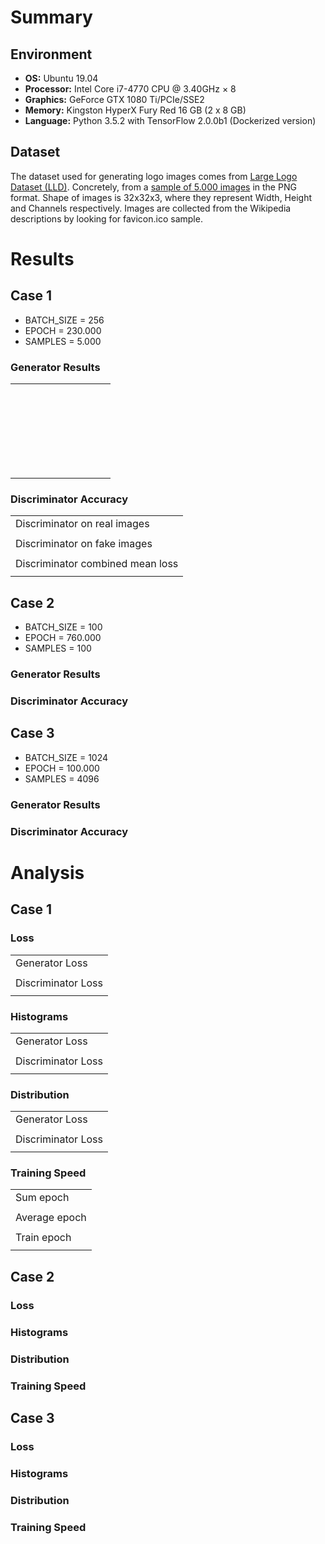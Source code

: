 # Summary

## Environment
- **OS:** Ubuntu 19.04
- **Processor:** Intel Core i7-4770 CPU @ 3.40GHz × 8
- **Graphics:** GeForce GTX 1080 Ti/PCIe/SSE2
- **Memory:** Kingston HyperX Fury Red 16 GB (2 x 8 GB)
- **Language:** Python 3.5.2 with TensorFlow 2.0.0b1 (Dockerized version)

## Dataset
The dataset used for generating logo images comes from [Large Logo Dataset (LLD)](https://data.vision.ee.ethz.ch/sagea/lld/). Concretely, from a [sample of 5.000 images](https://data.vision.ee.ethz.ch/sagea/lld/data/LLD-icon_sample.zip) in the PNG format. Shape of images is 32x32x3, where they represent Width, Height and Channels respectively. Images are collected from the Wikipedia descriptions by looking for favicon.ico sample.

# Results

## Case 1
- BATCH_SIZE = 256
- EPOCH = 230.000
- SAMPLES = 5.000

### Generator Results
<table>
	<tr>
		<td><img src=assets/images/case_1/generator_results/image_at_epoch_00000_00000.png" alt=""></td>
		<td><img src=assets/images/case_1/generator_results/image_at_epoch_00100_00000.png" alt=""></td>
		<td><img src=assets/images/case_1/generator_results/image_at_epoch_00200_00000.png" alt=""></td>
		<td><img src=assets/images/case_1/generator_results/image_at_epoch_00300_00000.png" alt=""></td>
		<td><img src=assets/images/case_1/generator_results/image_at_epoch_00400_00000.png" alt=""></td>
		<td><img src=assets/images/case_1/generator_results/image_at_epoch_00500_00000.png" alt=""></td>
		<td><img src=assets/images/case_1/generator_results/image_at_epoch_00600_00000.png" alt=""></td>
		<td><img src=assets/images/case_1/generator_results/image_at_epoch_00700_00000.png" alt=""></td>
		<td><img src=assets/images/case_1/generator_results/image_at_epoch_00800_00000.png" alt=""></td>
		<td><img src=assets/images/case_1/generator_results/image_at_epoch_00900_00000.png" alt=""></td>
	</tr>
	<tr>
		<td><img src=assets/images/case_1/generator_results/image_at_epoch_01000_00000.png" alt=""></td>
		<td><img src=assets/images/case_1/generator_results/image_at_epoch_01100_00000.png" alt=""></td>
		<td><img src=assets/images/case_1/generator_results/image_at_epoch_01200_00000.png" alt=""></td>
		<td><img src=assets/images/case_1/generator_results/image_at_epoch_01300_00000.png" alt=""></td>
		<td><img src=assets/images/case_1/generator_results/image_at_epoch_01400_00000.png" alt=""></td>
		<td><img src=assets/images/case_1/generator_results/image_at_epoch_01500_00000.png" alt=""></td>
		<td><img src=assets/images/case_1/generator_results/image_at_epoch_01600_00000.png" alt=""></td>
		<td><img src=assets/images/case_1/generator_results/image_at_epoch_01700_00000.png" alt=""></td>
		<td><img src=assets/images/case_1/generator_results/image_at_epoch_01800_00000.png" alt=""></td>
		<td><img src=assets/images/case_1/generator_results/image_at_epoch_01900_00000.png" alt=""></td>
	</tr>
	<tr>
		<td><img src=assets/images/case_1/generator_results/image_at_epoch_02000_00000.png" alt=""></td>
		<td><img src=assets/images/case_1/generator_results/image_at_epoch_03000_00000.png" alt=""></td>
		<td><img src=assets/images/case_1/generator_results/image_at_epoch_04000_00000.png" alt=""></td>
		<td><img src=assets/images/case_1/generator_results/image_at_epoch_05000_00000.png" alt=""></td>
		<td><img src=assets/images/case_1/generator_results/image_at_epoch_06000_00000.png" alt=""></td>
		<td><img src=assets/images/case_1/generator_results/image_at_epoch_07000_00000.png" alt=""></td>
		<td><img src=assets/images/case_1/generator_results/image_at_epoch_08000_00000.png" alt=""></td>
		<td><img src=assets/images/case_1/generator_results/image_at_epoch_09000_00000.png" alt=""></td>
		<td><img src=assets/images/case_1/generator_results/image_at_epoch_10000_00000.png" alt=""></td>
		<td><img src=assets/images/case_1/generator_results/image_at_epoch_11000_00000.png" alt=""></td>
	</tr>
	<tr>
		<td><img src=assets/images/case_1/generator_results/image_at_epoch_12000_00000.png" alt=""></td>
		<td><img src=assets/images/case_1/generator_results/image_at_epoch_13000_00000.png" alt=""></td>
		<td><img src=assets/images/case_1/generator_results/image_at_epoch_14000_00000.png" alt=""></td>
		<td><img src=assets/images/case_1/generator_results/image_at_epoch_15000_00000.png" alt=""></td>
		<td><img src=assets/images/case_1/generator_results/image_at_epoch_16000_00000.png" alt=""></td>
		<td><img src=assets/images/case_1/generator_results/image_at_epoch_17000_00000.png" alt=""></td>
		<td><img src=assets/images/case_1/generator_results/image_at_epoch_18000_00000.png" alt=""></td>
		<td><img src=assets/images/case_1/generator_results/image_at_epoch_19000_00000.png" alt=""></td>
		<td><img src=assets/images/case_1/generator_results/image_at_epoch_20000_00000.png" alt=""></td>
		<td><img src=assets/images/case_1/generator_results/image_at_epoch_21000_00000.png" alt=""></td>
	</tr>
	<tr>
		<td><img src=assets/images/case_1/generator_results/image_at_epoch_22000_00000.png" alt=""></td>
		<td><img src=assets/images/case_1/generator_results/image_at_epoch_23000_00000.png" alt=""></td>
		<td><img src=assets/images/case_1/generator_results/image_at_epoch_24000_00000.png" alt=""></td>
		<td><img src=assets/images/case_1/generator_results/image_at_epoch_25000_00000.png" alt=""></td>
		<td><img src=assets/images/case_1/generator_results/image_at_epoch_26000_00000.png" alt=""></td>
		<td><img src=assets/images/case_1/generator_results/image_at_epoch_27000_00000.png" alt=""></td>
		<td><img src=assets/images/case_1/generator_results/image_at_epoch_28000_00000.png" alt=""></td>
		<td><img src=assets/images/case_1/generator_results/image_at_epoch_29000_00000.png" alt=""></td>
		<td><img src=assets/images/case_1/generator_results/image_at_epoch_30000_00000.png" alt=""></td>
		<td><img src=assets/images/case_1/generator_results/image_at_epoch_31000_00000.png" alt=""></td>
	</tr>
	<tr>
		<td><img src=assets/images/case_1/generator_results/image_at_epoch_32000_00000.png" alt=""></td>
		<td><img src=assets/images/case_1/generator_results/image_at_epoch_33000_00000.png" alt=""></td>
		<td><img src=assets/images/case_1/generator_results/image_at_epoch_34000_00000.png" alt=""></td>
		<td><img src=assets/images/case_1/generator_results/image_at_epoch_35000_00000.png" alt=""></td>
		<td><img src=assets/images/case_1/generator_results/image_at_epoch_36000_00000.png" alt=""></td>
		<td><img src=assets/images/case_1/generator_results/image_at_epoch_37000_00000.png" alt=""></td>
		<td><img src=assets/images/case_1/generator_results/image_at_epoch_38000_00000.png" alt=""></td>
		<td><img src=assets/images/case_1/generator_results/image_at_epoch_39000_00000.png" alt=""></td>
		<td><img src=assets/images/case_1/generator_results/image_at_epoch_40000_00000.png" alt=""></td>
		<td><img src=assets/images/case_1/generator_results/image_at_epoch_41000_00000.png" alt=""></td>
	</tr>
	<tr>
		<td><img src=assets/images/case_1/generator_results/image_at_epoch_42000_00000.png" alt=""></td>
		<td><img src=assets/images/case_1/generator_results/image_at_epoch_43000_00000.png" alt=""></td>
		<td><img src=assets/images/case_1/generator_results/image_at_epoch_44000_00000.png" alt=""></td>
		<td><img src=assets/images/case_1/generator_results/image_at_epoch_45000_00000.png" alt=""></td>
		<td><img src=assets/images/case_1/generator_results/image_at_epoch_46000_00000.png" alt=""></td>
		<td><img src=assets/images/case_1/generator_results/image_at_epoch_47000_00000.png" alt=""></td>
		<td><img src=assets/images/case_1/generator_results/image_at_epoch_48000_00000.png" alt=""></td>
		<td><img src=assets/images/case_1/generator_results/image_at_epoch_49000_00000.png" alt=""></td>
		<td><img src=assets/images/case_1/generator_results/image_at_epoch_50000_00000.png" alt=""></td>
		<td><img src=assets/images/case_1/generator_results/image_at_epoch_51000_00000.png" alt=""></td>
	</tr>
	<tr>
		<td><img src=assets/images/case_1/generator_results/image_at_epoch_52000_00000.png" alt=""></td>
		<td><img src=assets/images/case_1/generator_results/image_at_epoch_53000_00000.png" alt=""></td>
		<td><img src=assets/images/case_1/generator_results/image_at_epoch_54000_00000.png" alt=""></td>
		<td><img src=assets/images/case_1/generator_results/image_at_epoch_55000_00000.png" alt=""></td>
		<td><img src=assets/images/case_1/generator_results/image_at_epoch_56000_00000.png" alt=""></td>
		<td><img src=assets/images/case_1/generator_results/image_at_epoch_57000_00000.png" alt=""></td>
		<td><img src=assets/images/case_1/generator_results/image_at_epoch_58000_00000.png" alt=""></td>
		<td><img src=assets/images/case_1/generator_results/image_at_epoch_59000_00000.png" alt=""></td>
		<td><img src=assets/images/case_1/generator_results/image_at_epoch_60000_00000.png" alt=""></td>
		<td><img src=assets/images/case_1/generator_results/image_at_epoch_61000_00000.png" alt=""></td>
	</tr>
	<tr>
		<td><img src=assets/images/case_1/generator_results/image_at_epoch_62000_00000.png" alt=""></td>
		<td><img src=assets/images/case_1/generator_results/image_at_epoch_63000_00000.png" alt=""></td>
		<td><img src=assets/images/case_1/generator_results/image_at_epoch_64000_00000.png" alt=""></td>
		<td><img src=assets/images/case_1/generator_results/image_at_epoch_65000_00000.png" alt=""></td>
		<td><img src=assets/images/case_1/generator_results/image_at_epoch_66000_00000.png" alt=""></td>
		<td><img src=assets/images/case_1/generator_results/image_at_epoch_67000_00000.png" alt=""></td>
		<td><img src=assets/images/case_1/generator_results/image_at_epoch_68000_00000.png" alt=""></td>
		<td><img src=assets/images/case_1/generator_results/image_at_epoch_69000_00000.png" alt=""></td>
		<td><img src=assets/images/case_1/generator_results/image_at_epoch_70000_00000.png" alt=""></td>
		<td><img src=assets/images/case_1/generator_results/image_at_epoch_71000_00000.png" alt=""></td>
	</tr>
	<tr>
		<td><img src=assets/images/case_1/generator_results/image_at_epoch_72000_00000.png" alt=""></td>
		<td><img src=assets/images/case_1/generator_results/image_at_epoch_73000_00000.png" alt=""></td>
		<td><img src=assets/images/case_1/generator_results/image_at_epoch_74000_00000.png" alt=""></td>
		<td><img src=assets/images/case_1/generator_results/image_at_epoch_75000_00000.png" alt=""></td>
		<td><img src=assets/images/case_1/generator_results/image_at_epoch_76000_00000.png" alt=""></td>
		<td><img src=assets/images/case_1/generator_results/image_at_epoch_77000_00000.png" alt=""></td>
		<td><img src=assets/images/case_1/generator_results/image_at_epoch_78000_00000.png" alt=""></td>
		<td><img src=assets/images/case_1/generator_results/image_at_epoch_79000_00000.png" alt=""></td>
		<td><img src=assets/images/case_1/generator_results/image_at_epoch_80000_00000.png" alt=""></td>
		<td><img src=assets/images/case_1/generator_results/image_at_epoch_81000_00000.png" alt=""></td>
	</tr>
	<tr>
		<td><img src=assets/images/case_1/generator_results/image_at_epoch_82000_00000.png" alt=""></td>
		<td><img src=assets/images/case_1/generator_results/image_at_epoch_83000_00000.png" alt=""></td>
		<td><img src=assets/images/case_1/generator_results/image_at_epoch_84000_00000.png" alt=""></td>
		<td><img src=assets/images/case_1/generator_results/image_at_epoch_85000_00000.png" alt=""></td>
		<td><img src=assets/images/case_1/generator_results/image_at_epoch_86000_00000.png" alt=""></td>
		<td><img src=assets/images/case_1/generator_results/image_at_epoch_87000_00000.png" alt=""></td>
		<td><img src=assets/images/case_1/generator_results/image_at_epoch_88000_00000.png" alt=""></td>
		<td><img src=assets/images/case_1/generator_results/image_at_epoch_89000_00000.png" alt=""></td>
		<td><img src=assets/images/case_1/generator_results/image_at_epoch_90000_00000.png" alt=""></td>
		<td><img src=assets/images/case_1/generator_results/image_at_epoch_91000_00000.png" alt=""></td>
	</tr>
	<tr>
		<td><img src=assets/images/case_1/generator_results/image_at_epoch_92000_00000.png" alt=""></td>
		<td><img src=assets/images/case_1/generator_results/image_at_epoch_93000_00000.png" alt=""></td>
		<td><img src=assets/images/case_1/generator_results/image_at_epoch_94000_00000.png" alt=""></td>
		<td><img src=assets/images/case_1/generator_results/image_at_epoch_95000_00000.png" alt=""></td>
		<td><img src=assets/images/case_1/generator_results/image_at_epoch_96000_00000.png" alt=""></td>
		<td><img src=assets/images/case_1/generator_results/image_at_epoch_97000_00000.png" alt=""></td>
		<td><img src=assets/images/case_1/generator_results/image_at_epoch_98000_00000.png" alt=""></td>
		<td><img src=assets/images/case_1/generator_results/image_at_epoch_99000_00000.png" alt=""></td>
		<td><img src=assets/images/case_1/generator_results/image_at_epoch_100000_00000.png" alt=""></td>
		<td><img src=assets/images/case_1/generator_results/image_at_epoch_101000_00000.png" alt=""></td>
	</tr>
	<tr>
		<td><img src=assets/images/case_1/generator_results/image_at_epoch_102000_00000.png" alt=""></td>
		<td><img src=assets/images/case_1/generator_results/image_at_epoch_103000_00000.png" alt=""></td>
		<td><img src=assets/images/case_1/generator_results/image_at_epoch_104000_00000.png" alt=""></td>
		<td><img src=assets/images/case_1/generator_results/image_at_epoch_105000_00000.png" alt=""></td>
		<td><img src=assets/images/case_1/generator_results/image_at_epoch_106000_00000.png" alt=""></td>
		<td><img src=assets/images/case_1/generator_results/image_at_epoch_107000_00000.png" alt=""></td>
		<td><img src=assets/images/case_1/generator_results/image_at_epoch_108000_00000.png" alt=""></td>
		<td><img src=assets/images/case_1/generator_results/image_at_epoch_109000_00000.png" alt=""></td>
		<td><img src=assets/images/case_1/generator_results/image_at_epoch_110000_00000.png" alt=""></td>
		<td><img src=assets/images/case_1/generator_results/image_at_epoch_111000_00000.png" alt=""></td>
	</tr>
	<tr>
		<td><img src=assets/images/case_1/generator_results/image_at_epoch_112000_00000.png" alt=""></td>
		<td><img src=assets/images/case_1/generator_results/image_at_epoch_113000_00000.png" alt=""></td>
		<td><img src=assets/images/case_1/generator_results/image_at_epoch_114000_00000.png" alt=""></td>
		<td><img src=assets/images/case_1/generator_results/image_at_epoch_115000_00000.png" alt=""></td>
		<td><img src=assets/images/case_1/generator_results/image_at_epoch_116000_00000.png" alt=""></td>
		<td><img src=assets/images/case_1/generator_results/image_at_epoch_117000_00000.png" alt=""></td>
		<td><img src=assets/images/case_1/generator_results/image_at_epoch_118000_00000.png" alt=""></td>
		<td><img src=assets/images/case_1/generator_results/image_at_epoch_119000_00000.png" alt=""></td>
		<td><img src=assets/images/case_1/generator_results/image_at_epoch_120000_00000.png" alt=""></td>
		<td><img src=assets/images/case_1/generator_results/image_at_epoch_121000_00000.png" alt=""></td>
	</tr>
	<tr>
		<td><img src=assets/images/case_1/generator_results/image_at_epoch_122000_00000.png" alt=""></td>
		<td><img src=assets/images/case_1/generator_results/image_at_epoch_123000_00000.png" alt=""></td>
		<td><img src=assets/images/case_1/generator_results/image_at_epoch_124000_00000.png" alt=""></td>
		<td><img src=assets/images/case_1/generator_results/image_at_epoch_125000_00000.png" alt=""></td>
		<td><img src=assets/images/case_1/generator_results/image_at_epoch_126000_00000.png" alt=""></td>
		<td><img src=assets/images/case_1/generator_results/image_at_epoch_127000_00000.png" alt=""></td>
		<td><img src=assets/images/case_1/generator_results/image_at_epoch_128000_00000.png" alt=""></td>
		<td><img src=assets/images/case_1/generator_results/image_at_epoch_129000_00000.png" alt=""></td>
		<td><img src=assets/images/case_1/generator_results/image_at_epoch_130000_00000.png" alt=""></td>
		<td><img src=assets/images/case_1/generator_results/image_at_epoch_131000_00000.png" alt=""></td>
	</tr>
	<tr>
		<td><img src=assets/images/case_1/generator_results/image_at_epoch_132000_00000.png" alt=""></td>
		<td><img src=assets/images/case_1/generator_results/image_at_epoch_133000_00000.png" alt=""></td>
		<td><img src=assets/images/case_1/generator_results/image_at_epoch_134000_00000.png" alt=""></td>
		<td><img src=assets/images/case_1/generator_results/image_at_epoch_135000_00000.png" alt=""></td>
		<td><img src=assets/images/case_1/generator_results/image_at_epoch_136000_00000.png" alt=""></td>
		<td><img src=assets/images/case_1/generator_results/image_at_epoch_137000_00000.png" alt=""></td>
		<td><img src=assets/images/case_1/generator_results/image_at_epoch_138000_00000.png" alt=""></td>
		<td><img src=assets/images/case_1/generator_results/image_at_epoch_139000_00000.png" alt=""></td>
		<td><img src=assets/images/case_1/generator_results/image_at_epoch_140000_00000.png" alt=""></td>
		<td><img src=assets/images/case_1/generator_results/image_at_epoch_141000_00000.png" alt=""></td>
	</tr>
	<tr>
		<td><img src=assets/images/case_1/generator_results/image_at_epoch_142000_00000.png" alt=""></td>
		<td><img src=assets/images/case_1/generator_results/image_at_epoch_143000_00000.png" alt=""></td>
		<td><img src=assets/images/case_1/generator_results/image_at_epoch_144000_00000.png" alt=""></td>
		<td><img src=assets/images/case_1/generator_results/image_at_epoch_145000_00000.png" alt=""></td>
		<td><img src=assets/images/case_1/generator_results/image_at_epoch_146000_00000.png" alt=""></td>
		<td><img src=assets/images/case_1/generator_results/image_at_epoch_147000_00000.png" alt=""></td>
		<td><img src=assets/images/case_1/generator_results/image_at_epoch_148000_00000.png" alt=""></td>
		<td><img src=assets/images/case_1/generator_results/image_at_epoch_149000_00000.png" alt=""></td>
		<td><img src=assets/images/case_1/generator_results/image_at_epoch_150000_00000.png" alt=""></td>
		<td><img src=assets/images/case_1/generator_results/image_at_epoch_151000_00000.png" alt=""></td>
	</tr>
	<tr>
		<td><img src=assets/images/case_1/generator_results/image_at_epoch_152000_00000.png" alt=""></td>
		<td><img src=assets/images/case_1/generator_results/image_at_epoch_153000_00000.png" alt=""></td>
		<td><img src=assets/images/case_1/generator_results/image_at_epoch_154000_00000.png" alt=""></td>
		<td><img src=assets/images/case_1/generator_results/image_at_epoch_155000_00000.png" alt=""></td>
		<td><img src=assets/images/case_1/generator_results/image_at_epoch_156000_00000.png" alt=""></td>
		<td><img src=assets/images/case_1/generator_results/image_at_epoch_157000_00000.png" alt=""></td>
		<td><img src=assets/images/case_1/generator_results/image_at_epoch_158000_00000.png" alt=""></td>
		<td><img src=assets/images/case_1/generator_results/image_at_epoch_159000_00000.png" alt=""></td>
		<td><img src=assets/images/case_1/generator_results/image_at_epoch_160000_00000.png" alt=""></td>
		<td><img src=assets/images/case_1/generator_results/image_at_epoch_161000_00000.png" alt=""></td>
	</tr>
	<tr>
		<td><img src=assets/images/case_1/generator_results/image_at_epoch_162000_00000.png" alt=""></td>
		<td><img src=assets/images/case_1/generator_results/image_at_epoch_163000_00000.png" alt=""></td>
		<td><img src=assets/images/case_1/generator_results/image_at_epoch_164000_00000.png" alt=""></td>
		<td><img src=assets/images/case_1/generator_results/image_at_epoch_165000_00000.png" alt=""></td>
		<td><img src=assets/images/case_1/generator_results/image_at_epoch_166000_00000.png" alt=""></td>
		<td><img src=assets/images/case_1/generator_results/image_at_epoch_167000_00000.png" alt=""></td>
		<td><img src=assets/images/case_1/generator_results/image_at_epoch_168000_00000.png" alt=""></td>
		<td><img src=assets/images/case_1/generator_results/image_at_epoch_169000_00000.png" alt=""></td>
		<td><img src=assets/images/case_1/generator_results/image_at_epoch_170000_00000.png" alt=""></td>
		<td><img src=assets/images/case_1/generator_results/image_at_epoch_171000_00000.png" alt=""></td>
	</tr>
	<tr>
		<td><img src=assets/images/case_1/generator_results/image_at_epoch_172000_00000.png" alt=""></td>
		<td><img src=assets/images/case_1/generator_results/image_at_epoch_173000_00000.png" alt=""></td>
		<td><img src=assets/images/case_1/generator_results/image_at_epoch_174000_00000.png" alt=""></td>
		<td><img src=assets/images/case_1/generator_results/image_at_epoch_175000_00000.png" alt=""></td>
		<td><img src=assets/images/case_1/generator_results/image_at_epoch_176000_00000.png" alt=""></td>
		<td><img src=assets/images/case_1/generator_results/image_at_epoch_177000_00000.png" alt=""></td>
		<td><img src=assets/images/case_1/generator_results/image_at_epoch_178000_00000.png" alt=""></td>
		<td><img src=assets/images/case_1/generator_results/image_at_epoch_179000_00000.png" alt=""></td>
		<td><img src=assets/images/case_1/generator_results/image_at_epoch_180000_00000.png" alt=""></td>
		<td><img src=assets/images/case_1/generator_results/image_at_epoch_181000_00000.png" alt=""></td>
	</tr>
	<tr>
		<td><img src=assets/images/case_1/generator_results/image_at_epoch_182000_00000.png" alt=""></td>
		<td><img src=assets/images/case_1/generator_results/image_at_epoch_183000_00000.png" alt=""></td>
		<td><img src=assets/images/case_1/generator_results/image_at_epoch_184000_00000.png" alt=""></td>
		<td><img src=assets/images/case_1/generator_results/image_at_epoch_185000_00000.png" alt=""></td>
		<td><img src=assets/images/case_1/generator_results/image_at_epoch_186000_00000.png" alt=""></td>
		<td><img src=assets/images/case_1/generator_results/image_at_epoch_187000_00000.png" alt=""></td>
		<td><img src=assets/images/case_1/generator_results/image_at_epoch_188000_00000.png" alt=""></td>
		<td><img src=assets/images/case_1/generator_results/image_at_epoch_189000_00000.png" alt=""></td>
		<td><img src=assets/images/case_1/generator_results/image_at_epoch_190000_00000.png" alt=""></td>
		<td><img src=assets/images/case_1/generator_results/image_at_epoch_191000_00000.png" alt=""></td>
	</tr>
	<tr>
		<td><img src=assets/images/case_1/generator_results/image_at_epoch_192000_00000.png" alt=""></td>
		<td><img src=assets/images/case_1/generator_results/image_at_epoch_193000_00000.png" alt=""></td>
		<td><img src=assets/images/case_1/generator_results/image_at_epoch_194000_00000.png" alt=""></td>
		<td><img src=assets/images/case_1/generator_results/image_at_epoch_195000_00000.png" alt=""></td>
		<td><img src=assets/images/case_1/generator_results/image_at_epoch_196000_00000.png" alt=""></td>
		<td><img src=assets/images/case_1/generator_results/image_at_epoch_197000_00000.png" alt=""></td>
		<td><img src=assets/images/case_1/generator_results/image_at_epoch_198000_00000.png" alt=""></td>
		<td><img src=assets/images/case_1/generator_results/image_at_epoch_199000_00000.png" alt=""></td>
		<td><img src=assets/images/case_1/generator_results/image_at_epoch_200000_00000.png" alt=""></td>
		<td><img src=assets/images/case_1/generator_results/image_at_epoch_201000_00000.png" alt=""></td>
	</tr>
	<tr>
		<td><img src=assets/images/case_1/generator_results/image_at_epoch_202000_00000.png" alt=""></td>
		<td><img src=assets/images/case_1/generator_results/image_at_epoch_203000_00000.png" alt=""></td>
		<td><img src=assets/images/case_1/generator_results/image_at_epoch_204000_00000.png" alt=""></td>
		<td><img src=assets/images/case_1/generator_results/image_at_epoch_205000_00000.png" alt=""></td>
		<td><img src=assets/images/case_1/generator_results/image_at_epoch_206000_00000.png" alt=""></td>
		<td><img src=assets/images/case_1/generator_results/image_at_epoch_207000_00000.png" alt=""></td>
		<td><img src=assets/images/case_1/generator_results/image_at_epoch_208000_00000.png" alt=""></td>
		<td><img src=assets/images/case_1/generator_results/image_at_epoch_209000_00000.png" alt=""></td>
		<td><img src=assets/images/case_1/generator_results/image_at_epoch_210000_00000.png" alt=""></td>
		<td><img src=assets/images/case_1/generator_results/image_at_epoch_211000_00000.png" alt=""></td>
	</tr>
	<tr>
		<td><img src=assets/images/case_1/generator_results/image_at_epoch_212000_00000.png" alt=""></td>
		<td><img src=assets/images/case_1/generator_results/image_at_epoch_213000_00000.png" alt=""></td>
		<td><img src=assets/images/case_1/generator_results/image_at_epoch_214000_00000.png" alt=""></td>
		<td><img src=assets/images/case_1/generator_results/image_at_epoch_215000_00000.png" alt=""></td>
		<td><img src=assets/images/case_1/generator_results/image_at_epoch_216000_00000.png" alt=""></td>
		<td><img src=assets/images/case_1/generator_results/image_at_epoch_217000_00000.png" alt=""></td>
		<td><img src=assets/images/case_1/generator_results/image_at_epoch_218000_00000.png" alt=""></td>
		<td><img src=assets/images/case_1/generator_results/image_at_epoch_219000_00000.png" alt=""></td>
		<td><img src=assets/images/case_1/generator_results/image_at_epoch_220000_00000.png" alt=""></td>
		<td><img src=assets/images/case_1/generator_results/image_at_epoch_221000_00000.png" alt=""></td>
	</tr>
	<tr>
		<td><img src=assets/images/case_1/generator_results/image_at_epoch_222000_00000.png" alt=""></td>
		<td><img src=assets/images/case_1/generator_results/image_at_epoch_223000_00000.png" alt=""></td>
		<td><img src=assets/images/case_1/generator_results/image_at_epoch_224000_00000.png" alt=""></td>
		<td><img src=assets/images/case_1/generator_results/image_at_epoch_225000_00000.png" alt=""></td>
		<td><img src=assets/images/case_1/generator_results/image_at_epoch_226000_00000.png" alt=""></td>
		<td><img src=assets/images/case_1/generator_results/image_at_epoch_227000_00000.png" alt=""></td>
		<td><img src=assets/images/case_1/generator_results/image_at_epoch_228000_00000.png" alt=""></td>
		<td><img src=assets/images/case_1/generator_results/image_at_epoch_229000_00000.png" alt=""></td>
		<td><img src=assets/images/case_1/generator_results/image_at_epoch_230000_00000.png" alt=""></td>
	</tr>
</table>

### Discriminator Accuracy
<table>
    <tr>
        <td>Discriminator on real images</td>
    </tr>
    <tr>
        <td><img src="assets/images/case_1/discriminator_accuracy/Accuracy_Real Discriminator.svg" alt=""></td>
    </tr>
    <tr>
        <td>Discriminator on fake images</td>
    </tr>
    <tr>
        <td><img src="assets/images/case_1/discriminator_accuracy/Accuracy_Fake Discriminator.svg" alt=""></td>
    </tr>
    <tr>
        <td>Discriminator combined mean loss</td>
    </tr>
    <tr>
        <td><img src="assets/images/case_1/discriminator_accuracy/Accuracy_Combined Discriminator.svg" alt=""></td>
    </tr>
</table>


## Case 2
- BATCH_SIZE = 100
- EPOCH = 760.000
- SAMPLES = 100

### Generator Results

### Discriminator Accuracy

## Case 3
- BATCH_SIZE = 1024
- EPOCH = 100.000
- SAMPLES = 4096

### Generator Results

### Discriminator Accuracy

# Analysis

## Case 1

### Loss
<table>
    <tr>
        <td>Generator Loss</td>
    </tr>
    <tr>
        <td><img src="assets/images/case_1/loss/Loss_Generator.svg" alt=""></td>
    </tr>
    <tr>
    	<td>Discriminator Loss</td>
    </tr>
    <tr>
        <td><img src="assets/images/case_1/loss/Loss_Discriminator.svg" alt=""></td>
    </tr>
</table>

### Histograms
<table>
    <tr>
        <td>Generator Loss</td>
    </tr>
    <tr>
        <td><img src="assets/images/case_1/histogram/histogram_1.png" alt=""></td>
    </tr>
    <tr>
    	<td>Discriminator Loss</td>
    </tr>
    <tr>
        <td><img src="assets/images/case_1/histogram/Lhistogram_2.png" alt=""></td>
    </tr>
</table>

### Distribution
<table>
    <tr>
        <td>Generator Loss</td>
    </tr>
    <tr>
        <td><img src="assets/images/case_1/distribution/distribution_1.png" alt=""></td>
    </tr>
    <tr>
    	<td>Discriminator Loss</td>
    </tr>
    <tr>
        <td><img src="assets/images/case_1/distribution/Ldistribution_2.png" alt=""></td>
    </tr>
</table>

### Training Speed
<table>
    <tr>
        <td>Sum epoch</td>
    </tr>
    <tr>
        <td><img src="assets/images/case_1/execution_time/Execution time_Sum epoch.svg" alt=""></td>
    </tr>
    <tr>
    	<td>Average epoch</td>
    </tr>
    <tr>
        <td><img src="assets/images/case_1/execution_time/Execution time_Average epoch.svg" alt=""></td>
    </tr>
    <tr>
    	<td>Train epoch</td>
    </tr>
    <tr>
        <td><img src="assets/images/case_1/execution_time/Execution time_Train epoch.svg" alt=""></td>
    </tr>
</table>

## Case 2

### Loss

### Histograms

### Distribution

### Training Speed

## Case 3

### Loss

### Histograms

### Distribution

### Training Speed